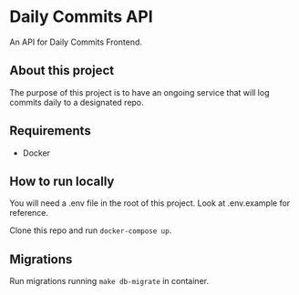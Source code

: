 # Daily Commits API

An API for Daily Commits Frontend.

## About this project

The purpose of this project is to have an ongoing service that will log commits daily to a designated repo.

## Requirements

- Docker

## How to run locally

You will need a .env file in the root of this project. Look at .env.example for reference.

Clone this repo and run `docker-compose up`.

## Migrations

Run migrations running `make db-migrate` in container.
